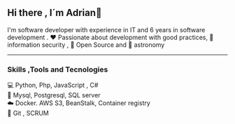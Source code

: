 ## Hi there , I´m Adrian👋

I'm software developer with experience in IT and 6 years in software development . :heart: Passionate about development with good practices, :cop: information security  , :open_file_folder: Open Source and :telescope: astronomy 
<hr>

### Skills ,Tools and Tecnologies

:computer: Python, Php, JavaScript , C# <br>
:floppy_disk: Mysql, Postgresql, SQL server <br>
:cloud: Docker. AWS S3, BeanStalk, Container registry <br>
:repeat: Git , SCRUM



<!--
**AmarisAdrian/AmarisAdrian** is a ✨ _special_ ✨ repository because its `README.md` (this file) appears on your GitHub profile.

Here are some ideas to get you started:

- 🔭 I’m currently working on ...
- 🌱 I’m currently learning ...
- 👯 I’m looking to collaborate on ...
- 🤔 I’m looking for help with ...
- 💬 Ask me about ...
- 📫 How to reach me: ...
- 😄 Pronouns: ...
- ⚡ Fun fact: ...
-->
